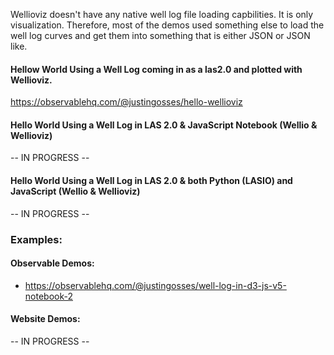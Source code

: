 
Wellioviz doesn't have any native well log file loading capbilities. It is only visualization. Therefore, most of the demos used something else to load the well log curves and get them into something that is either JSON or JSON like.


#### Hellow World Using a Well Log coming in as a las2.0 and plotted with Wellioviz.
https://observablehq.com/@justingosses/hello-wellioviz

#### Hello World Using a Well Log in LAS 2.0 & JavaScript Notebook  (Wellio & Wellioviz)
-- IN PROGRESS --

#### Hello World Using a Well Log in LAS 2.0 & both Python (LASIO) and JavaScript (Wellio & Wellioviz)
-- IN PROGRESS --

### Examples:
#### Observable Demos:
- <a href="https://observablehq.com/@justingosses/well-log-in-d3-js-v5-notebook-2">https://observablehq.com/@justingosses/well-log-in-d3-js-v5-notebook-2</a>
#### Website Demos:
-- IN PROGRESS --